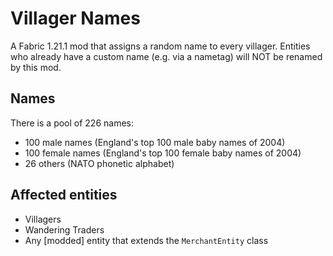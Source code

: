 # Villager Names
A Fabric 1.21.1 mod that assigns a random name to every villager. Entities who already have a custom name (e.g. via a nametag) will NOT be renamed by this mod.
## Names
There is a pool of 226 names:
- 100 male names (England's top 100 male baby names of 2004)
- 100 female names (England's top 100 female baby names of 2004)
- 26 others (NATO phonetic alphabet)
## Affected entities
- Villagers
- Wandering Traders
- Any [modded] entity that extends the `MerchantEntity` class
